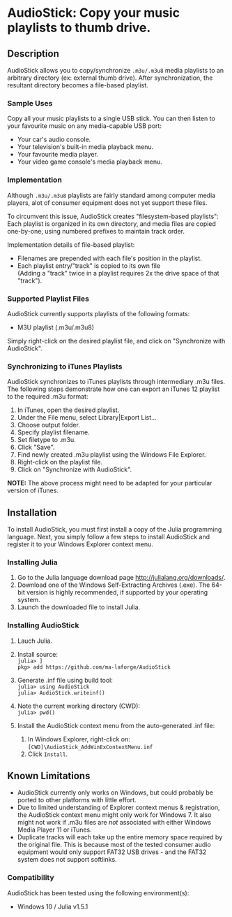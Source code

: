 # AudioStick: Copy your music playlists to thumb drive.

## Description
AudioStick allows you to copy/synchronize `.m3u/.m3u8` media playlists to
an arbitrary directory (ex: external thumb drive). After synchronization,
the resultant directory becomes a file-based playlist.

### Sample Uses
Copy all your music playlists to a single USB stick.  You can then listen to
your favourite music on any media-capable USB port:

 - Your car's audio console.
 - Your television's built-in media playback menu.
 - Your favourite media player.
 - Your video game console's media playback menu.

### Implementation
Although `.m3u/.m3u8` playlists are fairly standard among computer media
players, alot of consumer equipment does not yet support these files.

To circumvent this issue, AudioStick creates "filesystem-based playlists":
Each playlist is organized in its own directory, and media files are copied
one-by-one, using numbered prefixes to maintain track order.

Implementation details of file-based playlist:
 - Filenames are prepended with each file's position in the playlist.
 - Each playlist entry/"track" is copied to its own file<br>
   (Adding a "track" twice in a playlist requires 2x the drive space of that
   "track").

### Supported Playlist Files
AudioStick currently supports playlists of the following formats:

 - M3U playlist (.m3u/.m3u8)

Simply right-click on the desired playlist file, and click on
"Synchronize with AudioStick".

### Synchronizing to iTunes Playlists
AudioStick synchronizes to iTunes playlists through intermediary .m3u files.
The following steps demonstrate how one can export an iTunes 12 playlist to
the required .m3u format:

 1. In iTunes, open the desired playlist.
 1. Under the File menu, select Library|Export List...
 1. Choose output folder.
 1. Specify playlist filename.
 1. Set filetype to .m3u.
 1. Click "Save".
 1. Find newly created .m3u playlist using the Windows File Explorer.
 1. Right-click on the playlist file.
 1. Click on "Synchronize with AudioStick".


**NOTE:** The above process might need to be adapted for your particular
version of iTunes.

## Installation
To install AudioStick, you must first install a copy of the Julia programming
language.  Next, you simply follow a few steps to install AudioStick and
register it to your Windows Explorer context menu.

### Installing Julia

 1. Go to the Julia language download page <http://julialang.org/downloads/>.
 1. Download one of the Windows Self-Extracting Archives (.exe).  The 64-bit version is highly recommended, if supported by your operating system.
 1. Launch the downloaded file to install Julia.

### Installing AudioStick

 1. Lauch Julia.

 1. Install source:<br>
    `julia> ]`<br>
    `pkg> add https://github.com/ma-laforge/AudioStick`

 1. Generate .inf file using build tool:<br>
    `julia> using AudioStick`<br>
    `julia> AudioStick.writeinf()`

 1. Note the current working directory (CWD):<br>
    `julia> pwd()`

 1. Install the AudioStick context menu from the auto-generated .inf file:

    1. In Windows Explorer, right-click on:<br>
       `[CWD]\AudioStick_AddWinExContextMenu.inf`
    1. Click `Install`.

## Known Limitations

 - AudioStick currently only works on Windows, but could probably be ported to
   other platforms with little effort.
 - Due to limited understanding of Explorer context menus & registration, the
   AudioStick context menu might only work for Windows 7.  It also might not
   work if .m3u files are *not* associated with either Windows Media Player 11
   or iTunes.
 - Duplicate tracks will each take up the entire memory space required by the
   original file.  This is because most of the tested consumer audio equipment
   would only support FAT32 USB drives - and the FAT32 system does not support
   softlinks.

### Compatibility

AudioStick has been tested using the following environment(s):

 - Windows 10 / Julia v1.5.1
